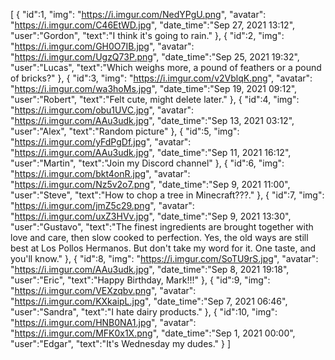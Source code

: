 [
    {
       "id":1,
       "img": "https://i.imgur.com/NedYPgU.png",
       "avatar": "https://i.imgur.com/C46EtWD.jpg",
       "date_time":"Sep 27, 2021 13:12",
       "user":"Gordon",
       "text":"I think it's going to rain."
    },
    {
       "id":2,
       "img": "https://i.imgur.com/GH0O7IB.jpg",
       "avatar": "https://i.imgur.com/UgzQ73P.png",
       "date_time":"Sep 25, 2021 19:32",
       "user":"Lucas",
       "text":"Which weighs more, a pound of feathers or a pound of bricks?"
    },
    {
       "id":3,
       "img": "https://i.imgur.com/v2VblqK.png",
       "avatar": "https://i.imgur.com/wa3hoMs.jpg",
       "date_time":"Sep 19, 2021 09:12",
       "user":"Robert",
       "text":"Felt cute, might delete later."
    },
        {
       "id":4,
       "img": "https://i.imgur.com/obu1UVC.jpg",
       "avatar": "https://i.imgur.com/AAu3udk.jpg",
       "date_time":"Sep 13, 2021 03:12",
       "user":"Alex",
       "text":"Random picture"
    },
    {
       "id":5,
       "img": "https://i.imgur.com/yFdPgDf.jpg",
       "avatar": "https://i.imgur.com/AAu3udk.jpg",
       "date_time":"Sep 11, 2021 16:12",
       "user":"Martin",
       "text":"Join my Discord channel"
    },
    {
       "id":6,
       "img": "https://i.imgur.com/bkt4onR.jpg",
       "avatar": "https://i.imgur.com/Nz5v2o7.png",
       "date_time":"Sep 9, 2021 11:00",
       "user":"Steve",
       "text":"How to chop a tree in Minecraft???."
    },
        {
       "id":7,
       "img": "https://i.imgur.com/jmZ5c29.png",
       "avatar": "https://i.imgur.com/uxZ3HVv.jpg",
       "date_time":"Sep 9, 2021 13:30",
       "user":"Gustavo",
       "text":"The finest ingredients are brought together with love and care, then slow cooked to perfection. Yes, the old ways are still best at Los Pollos Hermanos. But don't take my word for it. One taste, and you'll know."
    },
    {
       "id":8,
       "img": "https://i.imgur.com/SoTU9rS.jpg",
       "avatar": "https://i.imgur.com/AAu3udk.jpg",
       "date_time":"Sep 8, 2021 19:18",
       "user":"Eric",
       "text":"Happy Birthday, Mark!!!"
    },
    {
       "id":9,
       "img": "https://i.imgur.com/VEXzqbv.png",
       "avatar": "https://i.imgur.com/KXkaipL.jpg",
       "date_time":"Sep 7, 2021 06:46",
       "user":"Sandra",
       "text":"I hate dairy products."
    },
    {
       "id":10,
       "img": "https://i.imgur.com/HNB0NA1.jpg",
       "avatar": "https://i.imgur.com/MFK0x1X.png",
       "date_time":"Sep 1, 2021 00:00",
       "user":"Edgar",
       "text":"It's Wednesday my dudes."
    }
 ]